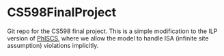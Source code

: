 # CS598FinalProject
Git repo for the CS598 final project. This is a simple modification to the ILP version of [PhISCS](https://github.com/sfu-compbio/PhISCS), where we allow the model to handle ISA (infinite site assumption) violations implicitly.
